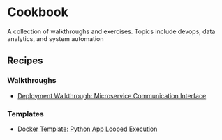 # Cookbook
A collection of walkthroughs and exercises. Topics include devops, data analytics, and system automation

## Recipes
### Walkthroughs 
* [Deployment Walkthrough: Microservice Communication Interface](./recipes/2021-02-08-Microservice-Interface-Hosts.md)

### Templates
* [Docker Template: Python App Looped Execution](./recipes/2021-02-11-docker-template-python-app-loop.md)

